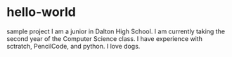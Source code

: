# hello-world
sample project
I am a junior in Dalton High School.
I am currently taking the second year of the Computer Science class.
I have experience with sctratch, PencilCode, and python. 
I love dogs. 
